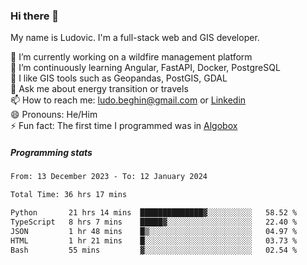 ### Hi there 👋

My name is Ludovic. I'm a full-stack web and GIS developer.

 🔭 I’m currently working on a wildfire management platform<br/>
 🌱 I’m continuously learning Angular, FastAPI, Docker, PostgreSQL<br/>
 👯 I like GIS tools such as Geopandas, PostGIS, GDAL<br/>
 💬 Ask me about energy transition or travels<br/>
 📫 How to reach me: ludo.beghin@gmail.com or [Linkedin](https://www.linkedin.com/in/ludovic-beghin/)<br/>
 😄 Pronouns: He/Him<br/>
 ⚡ Fun fact: The first time I programmed was in [Algobox](https://fr.wikipedia.org/wiki/Algobox)<br/>

##### Programming stats
<!--START_SECTION:waka-->

```txt
From: 13 December 2023 - To: 12 January 2024

Total Time: 36 hrs 17 mins

Python       21 hrs 14 mins  ██████████████▓░░░░░░░░░░   58.52 %
TypeScript   8 hrs 7 mins    █████▓░░░░░░░░░░░░░░░░░░░   22.40 %
JSON         1 hr 48 mins    █▒░░░░░░░░░░░░░░░░░░░░░░░   04.97 %
HTML         1 hr 21 mins    █░░░░░░░░░░░░░░░░░░░░░░░░   03.73 %
Bash         55 mins         ▓░░░░░░░░░░░░░░░░░░░░░░░░   02.54 %
```

<!--END_SECTION:waka-->
